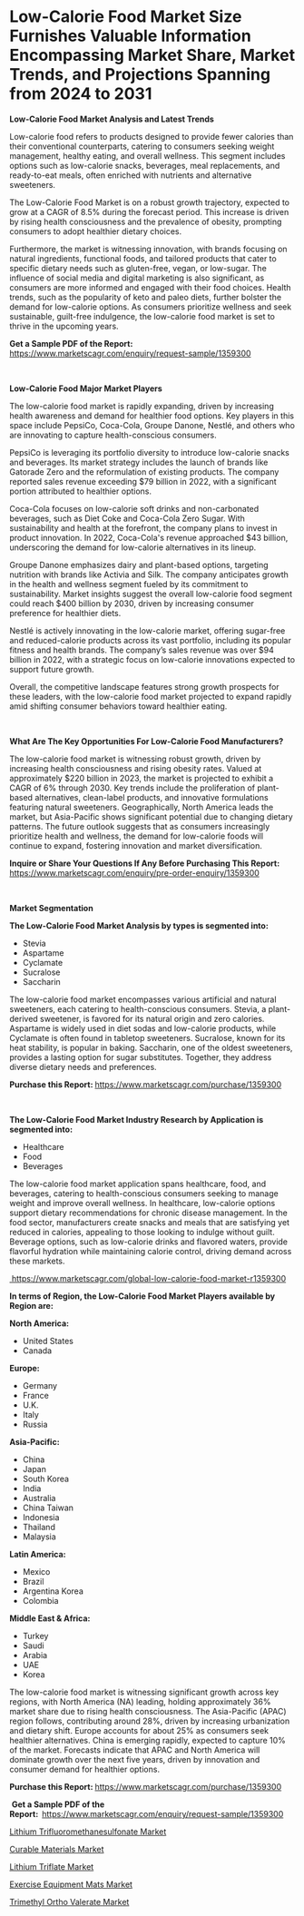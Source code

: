 <p><h1>Low-Calorie Food Market Size Furnishes Valuable Information Encompassing Market Share, Market Trends, and Projections Spanning from 2024 to 2031</h1></p><p><strong>Low-Calorie Food Market Analysis and Latest Trends</strong></p>
<p><p>Low-calorie food refers to products designed to provide fewer calories than their conventional counterparts, catering to consumers seeking weight management, healthy eating, and overall wellness. This segment includes options such as low-calorie snacks, beverages, meal replacements, and ready-to-eat meals, often enriched with nutrients and alternative sweeteners.</p><p>The Low-Calorie Food Market is on a robust growth trajectory, expected to grow at a CAGR of 8.5% during the forecast period. This increase is driven by rising health consciousness and the prevalence of obesity, prompting consumers to adopt healthier dietary choices. </p><p>Furthermore, the market is witnessing innovation, with brands focusing on natural ingredients, functional foods, and tailored products that cater to specific dietary needs such as gluten-free, vegan, or low-sugar. The influence of social media and digital marketing is also significant, as consumers are more informed and engaged with their food choices. Health trends, such as the popularity of keto and paleo diets, further bolster the demand for low-calorie options. As consumers prioritize wellness and seek sustainable, guilt-free indulgence, the low-calorie food market is set to thrive in the upcoming years.</p></p>
<p><strong>Get a Sample PDF of the Report:&nbsp;</strong> <a href="https://www.marketscagr.com/enquiry/request-sample/1359300">https://www.marketscagr.com/enquiry/request-sample/1359300</a></p>
<p>&nbsp;</p>
<p><strong>Low-Calorie Food Major Market Players</strong></p>
<p><p>The low-calorie food market is rapidly expanding, driven by increasing health awareness and demand for healthier food options. Key players in this space include PepsiCo, Coca-Cola, Groupe Danone, Nestlé, and others who are innovating to capture health-conscious consumers.</p><p>PepsiCo is leveraging its portfolio diversity to introduce low-calorie snacks and beverages. Its market strategy includes the launch of brands like Gatorade Zero and the reformulation of existing products. The company reported sales revenue exceeding $79 billion in 2022, with a significant portion attributed to healthier options.</p><p>Coca-Cola focuses on low-calorie soft drinks and non-carbonated beverages, such as Diet Coke and Coca-Cola Zero Sugar. With sustainability and health at the forefront, the company plans to invest in product innovation. In 2022, Coca-Cola's revenue approached $43 billion, underscoring the demand for low-calorie alternatives in its lineup.</p><p>Groupe Danone emphasizes dairy and plant-based options, targeting nutrition with brands like Activia and Silk. The company anticipates growth in the health and wellness segment fueled by its commitment to sustainability. Market insights suggest the overall low-calorie food segment could reach $400 billion by 2030, driven by increasing consumer preference for healthier diets.</p><p>Nestlé is actively innovating in the low-calorie market, offering sugar-free and reduced-calorie products across its vast portfolio, including its popular fitness and health brands. The company’s sales revenue was over $94 billion in 2022, with a strategic focus on low-calorie innovations expected to support future growth.</p><p>Overall, the competitive landscape features strong growth prospects for these leaders, with the low-calorie food market projected to expand rapidly amid shifting consumer behaviors toward healthier eating.</p></p>
<p>&nbsp;</p>
<p><strong>What Are The Key Opportunities For Low-Calorie Food Manufacturers?</strong></p>
<p><p>The low-calorie food market is witnessing robust growth, driven by increasing health consciousness and rising obesity rates. Valued at approximately $220 billion in 2023, the market is projected to exhibit a CAGR of 6% through 2030. Key trends include the proliferation of plant-based alternatives, clean-label products, and innovative formulations featuring natural sweeteners. Geographically, North America leads the market, but Asia-Pacific shows significant potential due to changing dietary patterns. The future outlook suggests that as consumers increasingly prioritize health and wellness, the demand for low-calorie foods will continue to expand, fostering innovation and market diversification.</p></p>
<p><strong>Inquire or Share Your Questions If Any Before Purchasing This Report:</strong> <a href="https://www.marketscagr.com/enquiry/pre-order-enquiry/1359300">https://www.marketscagr.com/enquiry/pre-order-enquiry/1359300</a></p>
<p>&nbsp;</p>
<p><strong>Market Segmentation</strong></p>
<p><strong>The Low-Calorie Food Market Analysis by types is segmented into:</strong></p>
<p><ul><li>Stevia</li><li>Aspartame</li><li>Cyclamate</li><li>Sucralose</li><li>Saccharin</li></ul></p>
<p><p>The low-calorie food market encompasses various artificial and natural sweeteners, each catering to health-conscious consumers. Stevia, a plant-derived sweetener, is favored for its natural origin and zero calories. Aspartame is widely used in diet sodas and low-calorie products, while Cyclamate is often found in tabletop sweeteners. Sucralose, known for its heat stability, is popular in baking. Saccharin, one of the oldest sweeteners, provides a lasting option for sugar substitutes. Together, they address diverse dietary needs and preferences.</p></p>
<p><strong>Purchase this Report:&nbsp;</strong><a href="https://www.marketscagr.com/purchase/1359300">https://www.marketscagr.com/purchase/1359300</a></p>
<p>&nbsp;</p>
<p><strong>The Low-Calorie Food Market Industry Research by Application is segmented into:</strong></p>
<p><ul><li>Healthcare</li><li>Food</li><li>Beverages</li></ul></p>
<p><p>The low-calorie food market application spans healthcare, food, and beverages, catering to health-conscious consumers seeking to manage weight and improve overall wellness. In healthcare, low-calorie options support dietary recommendations for chronic disease management. In the food sector, manufacturers create snacks and meals that are satisfying yet reduced in calories, appealing to those looking to indulge without guilt. Beverage options, such as low-calorie drinks and flavored waters, provide flavorful hydration while maintaining calorie control, driving demand across these markets.</p></p>
<p><a href="https://www.marketscagr.com/global-low-calorie-food-market-r1359300">&nbsp;https://www.marketscagr.com/global-low-calorie-food-market-r1359300</a></p>
<p><strong>In terms of Region, the Low-Calorie Food Market Players available by Region are:</strong></p>
<p>
    <p> <strong> North America: </strong>
        <ul>
            <li>United States</li>
            <li>Canada</li>
        </ul>
        </p> 
    <p> <strong> Europe: </strong>
        <ul>
            <li>Germany</li>
            <li>France</li>
            <li>U.K.</li>
            <li>Italy</li>
            <li>Russia</li>
        </ul>
        </p> 
    <p> <strong> Asia-Pacific: </strong>
        <ul>
            <li>China</li>
            <li>Japan</li>
            <li>South Korea</li>
            <li>India</li>
            <li>Australia</li>
            <li>China Taiwan</li>
            <li>Indonesia</li>
            <li>Thailand</li>
            <li>Malaysia</li>
        </ul>
        </p> 
    <p> <strong> Latin America: </strong>
        <ul>
            <li>Mexico</li>
            <li>Brazil</li>
            <li>Argentina Korea</li>
            <li>Colombia</li>
        </ul>
        </p> 
    <p> <strong> Middle East & Africa: </strong>
        <ul>
            <li>Turkey</li>
            <li>Saudi</li>
            <li>Arabia</li>
            <li>UAE</li>
            <li>Korea</li>
        </ul>
    </p>
    </p>
<p><p>The low-calorie food market is witnessing significant growth across key regions, with North America (NA) leading, holding approximately 36% market share due to rising health consciousness. The Asia-Pacific (APAC) region follows, contributing around 28%, driven by increasing urbanization and dietary shift. Europe accounts for about 25% as consumers seek healthier alternatives. China is emerging rapidly, expected to capture 10% of the market. Forecasts indicate that APAC and North America will dominate growth over the next five years, driven by innovation and consumer demand for healthier options.</p></p>
<p><strong>Purchase this Report: </strong><a href="https://www.marketscagr.com/purchase/1359300">https://www.marketscagr.com/purchase/1359300</a></p>
<p>&nbsp;<strong>Get a Sample PDF of the Report:&nbsp;&nbsp;</strong><a href="https://www.marketscagr.com/enquiry/request-sample/1359300">https://www.marketscagr.com/enquiry/request-sample/1359300</a></p>
<p><strong></strong></p>
<p><p><a href="https://www.linkedin.com/pulse/lithium-trifluoromethanesulfonate-market-global-insights-tdavc?trackingId=ENqqI3TCR8WYXynjFqBIGg%3D%3D">Lithium Trifluoromethanesulfonate Market</a></p><p><a href="https://issuu.com/reportprime-2/docs/curable-materials-market-size-2030._211a11ce5f78f6">Curable Materials Market</a></p><p><a href="https://www.linkedin.com/pulse/global-lithium-triflate-market-opportunities-forecast-8pr7c?trackingId=lW3ZTJ86RcuYpkGlC7yfVA%3D%3D">Lithium Triflate Market</a></p><p><a href="https://issuu.com/reportprime-2/docs/exercise-equipment-mats-market-size_b4dc3ec1d3e8e6">Exercise Equipment Mats Market</a></p><p><a href="https://www.linkedin.com/pulse/trimethyl-ortho-valerate-market2024-2031-industry-qd0jc?trackingId=LnRzPYrQTDyWdYtRUsSUjw%3D%3D">Trimethyl Ortho Valerate Market</a></p></p>